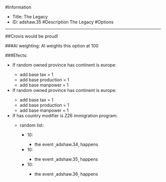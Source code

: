 #Information
 - Title: The Legacy
 - ID: adshaw.35
#Description
The Legacy
#Options

___
##Crovis would be proud!

###AI weighting:
AI weights this option at 100


###Efects:<ul><li>If random owned province has continent is europe:</li><ul><li>add base tax = 1</li><li>add base production = 1</li><li>add base manpower = 1</li></ul><li>If random owned province has continent is europe:</li><ul><li>add base tax = 1</li><li>add base production = 1</li><li>add base manpower = 1</li></ul><li>If has country modifier is Z26 immigration program:</li><ul><li>random list:</li><ul><li>10:</li><ul><li>the event ˻adshaw.34˼ happens</li></ul><li>10:</li><ul><li>the event ˻adshaw.35˼ happens</li></ul><li>10:</li><ul><li>the event ˻adshaw.36˼ happens</li></ul></ul></ul></ul>
